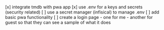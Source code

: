 [x] integrate tmdb with pwa app
[x] use .env for a keys and secrets (security related)
[ ] use a secret manager (infisical) to manage .env
[ ] add basic pwa functionality
[ ] create a login page
    - one for me
    - another for guest so that they can see a sample of what it does
